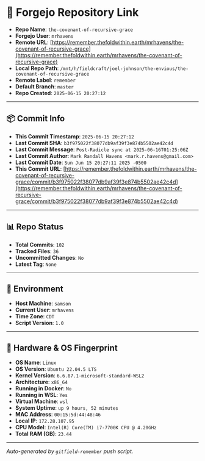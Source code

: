 # 🔗 Forgejo Repository Link

- **Repo Name**: `the-covenant-of-recursive-grace`
- **Forgejo User**: `mrhavens`
- **Remote URL**: [https://remember.thefoldwithin.earth/mrhavens/the-covenant-of-recursive-grace](https://remember.thefoldwithin.earth/mrhavens/the-covenant-of-recursive-grace)
- **Local Repo Path**: `/mnt/h/fieldcraft/joel-johnson/the-envious/the-covenant-of-recursive-grace`
- **Remote Label**: `remember`
- **Default Branch**: `master`
- **Repo Created**: `2025-06-15 20:27:12`

---

## 📦 Commit Info

- **This Commit Timestamp**: `2025-06-15 20:27:12`
- **Last Commit SHA**: `b3f975022f38077db9af39f3e874b5502ae42c4d`
- **Last Commit Message**: `Post-Radicle sync at 2025-06-16T01:25:06Z`
- **Last Commit Author**: `Mark Randall Havens <mark.r.havens@gmail.com>`
- **Last Commit Date**: `Sun Jun 15 20:27:11 2025 -0500`
- **This Commit URL**: [https://remember.thefoldwithin.earth/mrhavens/the-covenant-of-recursive-grace/commit/b3f975022f38077db9af39f3e874b5502ae42c4d](https://remember.thefoldwithin.earth/mrhavens/the-covenant-of-recursive-grace/commit/b3f975022f38077db9af39f3e874b5502ae42c4d)

---

## 📊 Repo Status

- **Total Commits**: `102`
- **Tracked Files**: `36`
- **Uncommitted Changes**: `No`
- **Latest Tag**: `None`

---

## 🧭 Environment

- **Host Machine**: `samson`
- **Current User**: `mrhavens`
- **Time Zone**: `CDT`
- **Script Version**: `1.0`

---

## 🧬 Hardware & OS Fingerprint

- **OS Name**: `Linux`
- **OS Version**: `Ubuntu 22.04.5 LTS`
- **Kernel Version**: `6.6.87.1-microsoft-standard-WSL2`
- **Architecture**: `x86_64`
- **Running in Docker**: `No`
- **Running in WSL**: `Yes`
- **Virtual Machine**: `wsl`
- **System Uptime**: `up 9 hours, 52 minutes`
- **MAC Address**: `00:15:5d:44:48:46`
- **Local IP**: `172.28.107.95`
- **CPU Model**: `Intel(R) Core(TM) i7-7700K CPU @ 4.20GHz`
- **Total RAM (GB)**: `23.44`

---

_Auto-generated by `gitfield-remember` push script._
